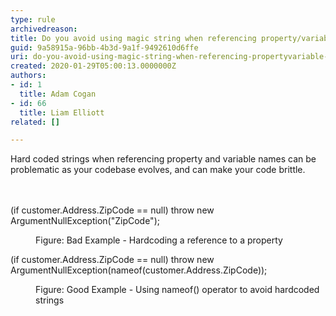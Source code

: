 ```yaml
---
type: rule
archivedreason: 
title: Do you avoid using magic string when referencing property/variable names
guid: 9a58915a-96bb-4b3d-9a1f-9492610d6ffe
uri: do-you-avoid-using-magic-string-when-referencing-propertyvariable-names
created: 2020-01-29T05:00:13.0000000Z
authors:
- id: 1
  title: Adam Cogan
- id: 66
  title: Liam Elliott
related: []

---
```



​Hard coded strings when referencing property and variable names can be problematic as your codebase evolves, and can make your code brittle.<br>
<br><excerpt class='endintro'></excerpt><br>
<p class="ssw15-rteElement-CodeArea">​​(if customer.Address.ZipCode == null) throw new ArgumentNullException(&quot;ZipCode&quot;);<br></p><dd class="ssw15-rteElement-FigureBad">Figure&#58;&#160;​​​Bad Example -&#160;Hardcoding a reference to a property<br></dd><p class="ssw15-rteElement-CodeArea">​​(if customer.Address.ZipCode == null) throw new ArgumentNullException(nameof(customer.Address.ZipCode));<br></p><dd class="ssw15-rteElement-FigureGood">​​Figure&#58; Good Example - Using nameof() operator to avoid hardcoded strings<br></dd>



